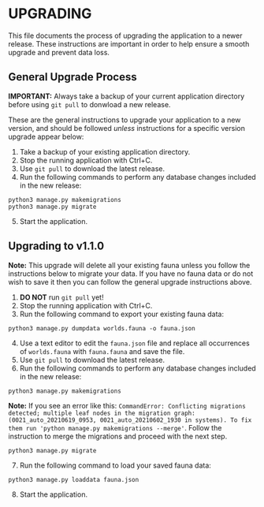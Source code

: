 # UPGRADING

This file documents the process of upgrading the application to a newer release. These instructions are important in order to help ensure a smooth upgrade and prevent data loss.

## General Upgrade Process

__IMPORTANT:__ Always take a backup of your current application directory before using `git pull` to donwload a new release.

These are the general instructions to upgrade your application to a new version, and should be followed _unless_ instructions for a specific version upgrade appear below:
1. Take a backup of your existing application directory.
2. Stop the running application with Ctrl+C.
3. Use `git pull` to download the latest release.
4. Run the following commands to perform any database changes included in the new release:

  `python3 manage.py makemigrations`  
  `python3 manage.py migrate`  

5. Start the application.

## Upgrading to v1.1.0
__Note:__ This upgrade will delete all your existing fauna unless you follow the instructions below to migrate your data. If you have no fauna data or do not wish to save it then you can follow the general upgrade instructions above.
1. __DO NOT__ run `git pull` yet!
2. Stop the running application with Ctrl+C.
3. Run the following command to export your existing fauna data:

  `python3 manage.py dumpdata worlds.fauna -o fauna.json`  

4. Use a text editor to edit the `fauna.json` file and replace all occurrences of `worlds.fauna` with `fauna.fauna` and save the file.
5. Use `git pull` to download the latest release.
6. Run the following commands to perform any database changes included in the new release:

  `python3 manage.py makemigrations`  

  __Note:__ If you see an error like this: `CommandError: Conflicting migrations detected; multiple leaf nodes in the migration graph: (0021_auto_20210619_0953, 0021_auto_20210602_1930 in systems).
To fix them run 'python manage.py makemigrations --merge'`.
  Follow the instruction to merge the migrations and proceed with the next step.

  `python3 manage.py migrate`  

7. Run the following command to load your saved fauna data:

  `python3 manage.py loaddata fauna.json`  

8. Start the application.
